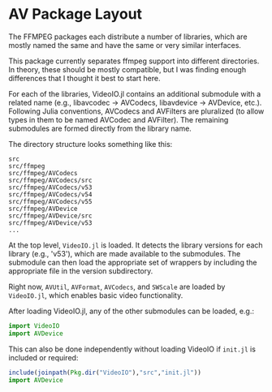 AV Package Layout
=================

The FFMPEG packages each distribute a number of libraries, which are mostly named the same and have the same or very similar interfaces.  

This package currently separates ffmpeg support into different directories.  In theory, these should be mostly compatible, but I was finding enough differences that I thought it best to start here.

For each of the libraries, VideoIO.jl contains an additional submodule with a related name (e.g., libavcodec -> AVCodecs, libavdevice -> AVDevice, etc.).  Following Julia conventions, AVCodecs and AVFilters are pluralized (to allow types in them to be named AVCodec and AVFilter).  The remaining submodules are formed directly from the library name.

The directory structure looks something like this:

```
src
src/ffmpeg
src/ffmpeg/AVCodecs
src/ffmpeg/AVCodecs/src
src/ffmpeg/AVCodecs/v53
src/ffmpeg/AVCodecs/v54
src/ffmpeg/AVCodecs/v55
src/ffmpeg/AVDevice
src/ffmpeg/AVDevice/src
src/ffmpeg/AVDevice/v53
...
```

At the top level, `VideoIO.jl` is loaded.  It detects the library versions for each library (e.g., 'v53'), which are made available to the submodules.  The submodule can then load the appropriate set of wrappers by including the appropriate file in the version subdirectory.

Right now, `AVUtil`, `AVFormat`, `AVCodecs`, and `SWScale` are loaded by `VideoIO.jl`, which enables basic video functionality.

After loading VideoIO.jl, any of the other submodules can be loaded, e.g.:

```julia
import VideoIO
import AVDevice
```

This can also be done independently without loading VideoIO if `init.jl` is included or required:

```julia
include(joinpath(Pkg.dir("VideoIO"),"src","init.jl"))
import AVDevice
```

